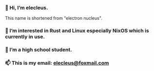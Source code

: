 ### 👋 Hi, I’m elecleus.
This name is shortened from "electron nucleus".
### 👀 I’m interested in Rust and Linux especially NixOS which is currently in use.
### 🌱 I’m a high school student.
### 📫 This is my email: elecleus@foxmail.com

<!---
elecleus/elecleus is a ✨ special ✨ repository because its `README.md` (this file) appears on your GitHub profile.
You can click the Preview link to take a look at your changes.
--->
